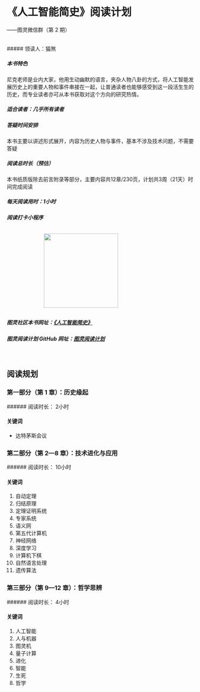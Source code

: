 # 《人工智能简史》阅读计划
  
 ——图灵微信群（第 2 期）

<br>
##### 领读人：猫煞

##### 本书特色
尼克老师是业内大家，他用生动幽默的语言，夹杂人物八卦的方式，将人工智能发展历史上的重要人物和事件串接在一起，让普通读者也能够感受到这一段活生生的历史，而专业读者亦可从本书获取对这个方向的研究热情。

##### 适合读者：几乎所有读者

##### 答疑时间安排
本书主要以讲述形式展开，内容为历史人物与事件，基本不涉及技术问题，不需要答疑

##### 阅读总时长（预估）
本书纸质版除去前言附录等部分，主要内容共12章/230页，计划共3周（21天）时间完成阅读

##### 每天阅读用时：1小时

##### 阅读打卡小程序

<img src="http://file.ituring.com.cn/Original/17125e9c5af2ec568af8" Width="200" style = "margin: 10px 100px"/>

##### 图灵社区本书网址：[《人工智能简史》](http://www.ituring.com.cn/book/2411)

##### 图灵阅读计划 GitHub 网址：[图灵阅读计划](https://github.com/BetterTuring/turingWeChatGroups) 


<br>

## 阅读规划
<div style="margin-top:15px"></div>

### 第一部分（第 1 章）：历史缘起
<div style="margin-top:10px"></div>
###### 阅读时长： 2小时

#### 关键词
- 达特茅斯会议

<div style="margin-top:25px"></div>

### 第二部分（第 2—8 章）：技术进化与应用
<div style="margin-top:10px"></div>
###### 阅读时长： 10小时

#### 关键词
1. 自动定理
2. 归结原理
3. 定理证明系统
4. 专家系统
5. 语义网
6. 第五代计算机
7. 神经网络
8. 深度学习
9. 计算机下棋
10. 自然语言处理
11. 遗传算法

<div style="margin-top:25px"></div>

### 第三部分（第 9—12 章）：哲学思辨
<div style="margin-top:10px"></div>
###### 阅读时长： 4小时

#### 关键词
1. 人工智能
2. 人与机器
3. 图灵机
4. 量子计算
5. 进化
6. 智能
7. 生死
8. 哲学

<div style="margin-top:25px"></div>